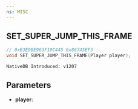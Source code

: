 ```yaml
---
ns: MISC
---
```

## SET_SUPER_JUMP_THIS_FRAME

```c
// 0xB3E9BE963F10C445 0x86745EF3
void SET_SUPER_JUMP_THIS_FRAME(Player player);
```

```
NativeDB Introduced: v1207
```

## Parameters
* **player**:
